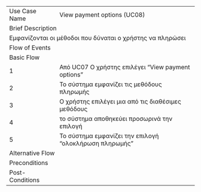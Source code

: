 <table>
  <tbody>
    <tr>
      <td>Use Case Name</th>
      <td>View payment options (UC08)</th>
    </tr>
    <tr>
      <td colspan="2">Brief Description</td>
    </tr>
    <tr>
      <td colspan="2">
      Εμφανίζονται οι μέθοδοι που δύναται ο χρήστης να πληρώσει
      </td>
    </tr>
    <tr>
      <td colspan="2">Flow of Events</td>
    </tr>
    <tr>
      <td colspan="2">Basic Flow</td>
    </tr>
    <tr>
      <td>1</td>
      <td>Από UC07 Ο χρήστης επιλέγει “View payment options”</td>
    </tr>
    <tr>
      <td>2</td>
      <td>Το σύστημα εμφανίζει τις μεθόδους πληρωμής</td>
    </tr>
    <tr>
      <td>3</td>
      <td>Ο χρήστης επιλέγει μια από τις διαθέσιμες μεθόδους</td>
    </tr>
     <tr>
      <td>4</td>
      <td>το σύστημα αποθηκεύει προσωρινά την επιλογή</td>
    </tr>
     <tr>
      <td>5</td>
      <td>Το σύστημα εμφανίζει την επιλογή “ολοκλήρωση πληρωμής”</td>
    </tr>
    <tr>
      <td colspan="2">Alternative Flow</td>
    </tr>
    <tr>
      <td>Preconditions</td>
      <td></td>
    </tr>
    <tr>
      <td>Post-Conditions</td>
      <td>
  </tbody>
</table>